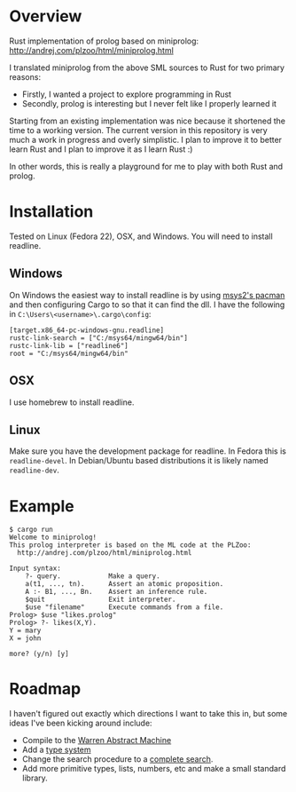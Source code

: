 # Overview
Rust implementation of prolog based on miniprolog: http://andrej.com/plzoo/html/miniprolog.html

I translated miniprolog from the above SML sources to Rust for two primary reasons:

  * Firstly, I wanted a project to explore programming in Rust
  * Secondly, prolog is interesting but I never felt like I properly learned it

Starting from an existing implementation was nice because it shortened the time to a working
version. The current version in this repository is very much a work in progress and overly simplistic.
I plan to improve it to better learn Rust and I plan to improve it as I learn Rust :)

In other words, this is really a playground for me to play with both Rust and prolog.

# Installation

Tested on Linux (Fedora 22), OSX, and Windows. You will need to install readline.

## Windows
On Windows the easiest way to install readline is by using [msys2's pacman](https://msys2.github.io/)
and then configuring Cargo to so that it can find the dll. I have the following in
`C:\Users\<username>\.cargo\config`:

```
[target.x86_64-pc-windows-gnu.readline]
rustc-link-search = ["C:/msys64/mingw64/bin"]
rustc-link-lib = ["readline6"]
root = "C:/msys64/mingw64/bin"
```

## OSX

I use homebrew to install readline.

## Linux

Make sure you have the development package for readline. In Fedora this is `readline-devel`.
In Debian/Ubuntu based distributions it is likely named `readline-dev`.

# Example

```
$ cargo run
Welcome to miniprolog!
This prolog interpreter is based on the ML code at the PLZoo:
  http://andrej.com/plzoo/html/miniprolog.html

Input syntax: 
    ?- query.            Make a query.
    a(t1, ..., tn).      Assert an atomic proposition.
    A :- B1, ..., Bn.    Assert an inference rule.
    $quit                Exit interpreter.
    $use "filename"      Execute commands from a file.
Prolog> $use "likes.prolog"
Prolog> ?- likes(X,Y).
Y = mary
X = john 

more? (y/n) [y] 
```

# Roadmap

I haven't figured out exactly which directions I want to take this in, but some
ideas I've been kicking around include:

  * Compile to the [Warren Abstract Machine](http://wambook.sourceforge.net/)
  * Add a [type system](http://www.cs.bham.ac.uk/~udr/papers/TypedProlog.pdf)
  * Change the search procedure to a [complete search](http://www.ai.sri.com/~stickel/pttp.html).
  * Add more primitive types, lists, numbers, etc and make a small standard library.
